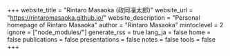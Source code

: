 <!--
Add here global page variables to use throughout your website.
-->
+++
website_title = "Rintaro Masaoka (政岡凜太郎)"
website_url = "https://rintaromasaoka.github.io/"
website_description = "Personal homepage of Rintaro Masaoka"
author = "Rintaro Masaoka"
mintoclevel = 2
ignore = ["node_modules/"]
generate_rss = true
lang_ja = false
home = false
publications = false
presentations = false
notes = false
tools = false
+++

<!--
Add here global latex commands to use throughout your pages.
-->
